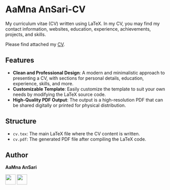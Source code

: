 # AaMna AnSari-CV 

My curriculum vitae (CV) written using LaTeX. In my CV, you may find my contact information, websites, education, experience, achievements, projects, and skills.

Please find attached my [CV]().

## Features

- **Clean and Professional Design**: A modern and minimalistic approach to presenting a CV, with sections for personal details, education, experience, skills, and more.
- **Customizable Template**: Easily customize the template to suit your own needs by modifying the LaTeX source code.
- **High-Quality PDF Output**: The output is a high-resolution PDF that can be shared digitally or printed for physical distribution.

## Structure

- `cv.tex`: The main LaTeX file where the CV content is written.
- `cv.pdf`: The generated PDF file after compiling the LaTeX code.

## Author

 **AaMna AnSari**
 
 <a href="https://www.linkedin.com/in/aamnansari/"><img src="https://img.icons8.com/fluency/2x/linkedin.png" width="32px" height="32px"></img></a> 
 <a href="mailto:theaamnansari@gmail.com"><img src="https://img.icons8.com/?size=100&id=ho8QlOYvMuG3&format=png" width="32px" height="32px"></img></a>


